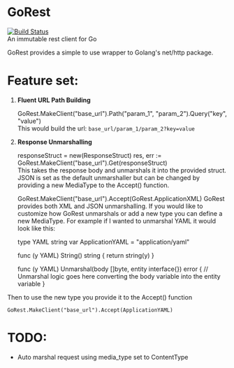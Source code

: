 # GoRest
[![Build Status](https://travis-ci.org/Falkenfighter/GoRest.svg?branch=master)](https://travis-ci.org/Falkenfighter/GoRest)  
An immutable rest client for Go

GoRest provides a simple to use wrapper to Golang's net/http package. 

# Feature set:

1) __Fluent URL Path Building__

    GoRest.MakeClient("base_url").Path("param_1", "param_2").Query("key", "value")  
This would build the url: `base_url/param_1/param_2?key=value`  

2) __Response Unmarshalling__

    responseStruct = new(ResponseStruct)
    res, err := GoRest.MakeClient("base_url").Get(responseStruct)  
This takes the response body and unmarshals it into the provided struct. JSON is set as the default unmarshaller but 
can be changed by providing a new MediaType to the Accept() function.

    GoRest.MakeClient("base_url").Accept(GoRest.ApplicationXML)
GoRest provides both XML and JSON unmarshalling. If you would like to customize how GoRest unmarshals or add a new type 
you can define a new MediaType. For example if I wanted to unmarshal YAML it would look like this:

    type YAML string
    var ApplicationYAML = "application/yaml"
    
    func (y YAML) String() string {
        return string(y)
    }
    
    func (y YAML) Unmarshal(body []byte, entity interface{}) error {
        // Unmarshal logic goes here converting the body variable into the entity variable
    }  
    
Then to use the new type you provide it to the Accept() function

    GoRest.MakeClient("base_url").Accept(ApplicationYAML)
    
# TODO:
- Auto marshal request using media_type set to ContentType
